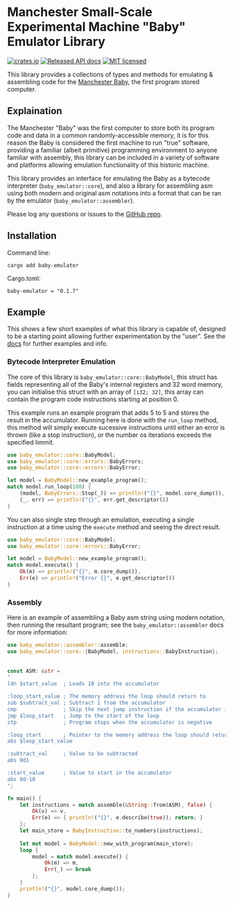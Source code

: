# Manchester Small-Scale Experimental Machine "Baby" Emulator Library 

[![crates.io](https://img.shields.io/crates/v/baby-emulator)](https://crates.io/crates/baby-emulator)
[![Released API docs](https://docs.rs/baby-emulator/badge.svg)](https://docs.rs/baby-emulator)
[![MIT licensed](https://img.shields.io/badge/license-MIT-blue.svg)](./LICENCE)

This library provides a collections of types and methods for emulating & assembling code for 
the [Manchester Baby](https://www.scienceandindustrymuseum.org.uk/objects-and-stories/baby-and-modern-computing), the first program stored 
computer. 

## Explaination 

The Manchester "Baby" was the first computer to store both its program 
code and data in a common randomly-accessible memory, it is for this 
reason the Baby is considered the first machine to run "true" software, 
providing a familiar (albeit primitive) programming environment to anyone 
familiar with assembly, this library can be included in a variety of 
software and platforms allowing emulation functionality of this historic machine. 

This library provides an interface for emulating the Baby as a bytecode 
interpreter (`baby_emulator::core`), and also a library for assembling 
asm using both modern and original asm notations into a format that 
can be ran by the emulator (`baby_emulator::assembler`). 

Please log any questions or issues to the [GitHub repo](https://github.com/jasonalexander-ja/SSEMBabyEmulator).

## Installation 

Command line: 
```text 
cargo add baby-emulator 
```

Cargo.toml: 
```text 
baby-emulator = "0.1.7" 
``` 

## Example 

This shows a few short examples of what this library is capable of, designed to be a 
starting point allowing further experimentation by the "user". See
the [docs](https://docs.rs/baby-emulator) for further examples and info. 

### Bytecode Interpreter Emulation

The core of this library is `baby_emulator::core::BabyModel`, 
this struct has fields representing all of the Baby's internal 
registers and 32 word memory, you can initialise this struct with 
an array of `[i32; 32]`, this array can contain the program code 
instructions starting at position 0. 

This example runs an example program that adds 5 to 5 and stores 
the result in the accumulator. Running here is done with the `run_loop`
method, this method will simply execute sucessive instructions until 
either an error is thrown (like a stop instruction), or the number
os iterations exceeds the specified limmit. 

```rust
use baby_emulator::core::BabyModel;
use baby_emulator::core::errors::BabyErrors;
use baby_emulator::core::errors::BabyError;

let model = BabyModel::new_example_program();
match model.run_loop(100) {
    (model, BabyErrors::Stop(_)) => println!("{}", model.core_dump()),
    (_, err) => println!("{}", err.get_descriptor())
}
```

You can also single step through an emulation, executing a single 
instruction at a time using the `execute` method and seeing the 
direct result. 

```rust
use baby_emulator::core::BabyModel;
use baby_emulator::core::errors::BabyError;

let model = BabyModel::new_example_program();
match model.execute() {
    Ok(m) => println!("{}", m.core_dump()),
    Err(e) => println!("Error {}", e.get_descriptor())
}
```

### Assembly

Here is an example of assembling a Baby asm string using 
modern notation, then running the resultant program;
see the `baby_emulator::assembler` docs for more information:

```rust
use baby_emulator::assembler::assemble; 
use baby_emulator::core::{BabyModel, instructions::BabyInstruction};
 
 
const ASM: &str = 
"
ldn $start_value  ; Loads 10 into the accumulator 

:loop_start_value ; The memory address the loop should return to 
sub $subtract_val ; Subtract 1 from the accumulator 
cmp               ; Skip the next jump instruction if the accumulator is negative 
jmp $loop_start   ; Jump to the start of the loop 
stp               ; Program stops when the accumulator is negative 

:loop_start       ; Pointer to the memory address the loop should return to 
abs $loop_start_value

:subtract_val     ; Value to be subtracted
abs 0d1

:start_value      ; Value to start in the accumulator 
abs 0d-10
";

fn main() {
    let instructions = match assemble(&String::from(ASM), false) {
        Ok(v) => v,
        Err(e) => { println!("{}", e.describe(true)); return; }
    };
    let main_store = BabyInstruction::to_numbers(instructions);
 
    let mut model = BabyModel::new_with_program(main_store);
    loop {
        model = match model.execute() {
            Ok(m) => m,
            Err(_) => break
        };
    }
    println!("{}", model.core_dump());
}
```
